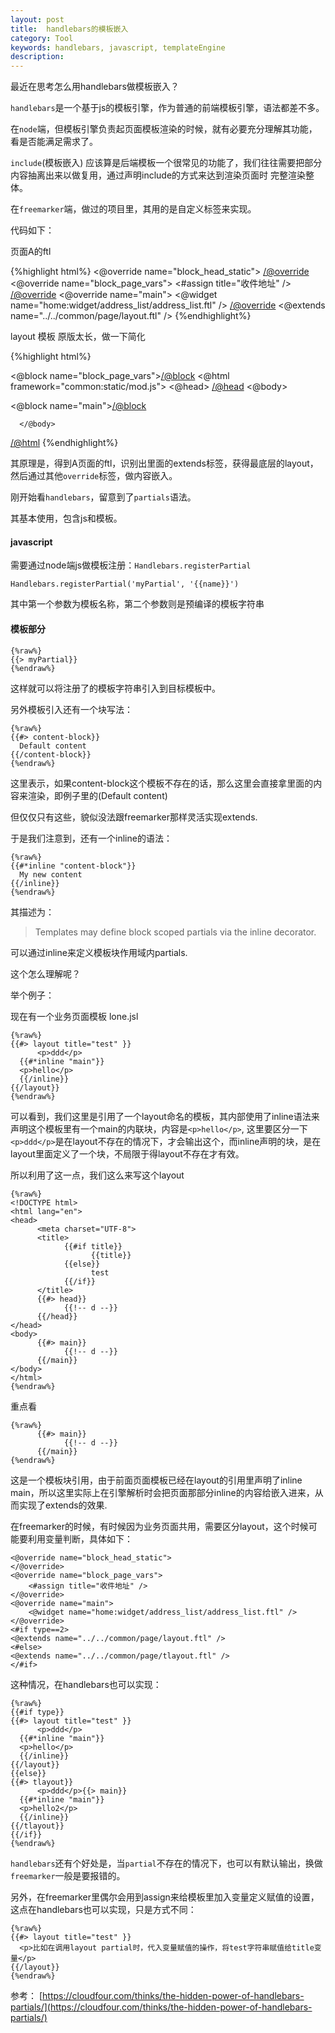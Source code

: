 ```yaml
---
layout: post
title:  handlebars的模板嵌入
category: Tool
keywords: handlebars, javascript, templateEngine
description: 
---
```


最近在思考怎么用handlebars做模板嵌入？

`handlebars`是一个基于js的模板引擎，作为普通的前端模板引擎，语法都差不多。

在`node`端，但模板引擎负责起页面模板渲染的时候，就有必要充分理解其功能，看是否能满足需求了。

`include`(模板嵌入) 应该算是后端模板一个很常见的功能了，我们往往需要把部分内容抽离出来以做复用，通过声明include的方式来达到渲染页面时 完整渲染整体。

在`freemarker`端，做过的项目里，其用的是自定义标签来实现。

代码如下：

页面A的ftl

{%highlight html%}
<@override name="block_head_static">
</@override>
<@override name="block_page_vars">
    <#assign title="收件地址" />
</@override>
<@override name="main">
    <@widget name="home:widget/address_list/address_list.ftl" />
</@override>
<@extends name="../../common/page/layout.ftl" />
{%endhighlight%}

layout 模板 原版太长，做一下简化

{%highlight html%}
<!DOCTYPE html>
<@block name="block_page_vars"></@block>
<@html framework="common:static/mod.js">
      <@head>
          <meta charset="utf-8" />
          <title>${title?default("")}</title>
      </@head>
      <@body>
            <div class="wrapper">
                  <div class="content" id="content">
                        <div class="cf main" id="main">
                              <@block name="main"></@block>
                        </div>
                  </div>
            </div>

      </@body>
</@html>
{%endhighlight%}

其原理是，得到A页面的ftl，识别出里面的extends标签，获得最底层的layout，然后通过其他`override`标签，做内容嵌入。


刚开始看`handlebars`，留意到了`partials`语法。

其基本使用，包含js和模板。

#### javascript

需要通过node端js做模板注册：`Handlebars.registerPartial`

~~~
Handlebars.registerPartial('myPartial', '{{name}}')
~~~

其中第一个参数为模板名称，第二个参数则是预编译的模板字符串

#### 模板部分

~~~
{%raw%}
{{> myPartial}}
{%endraw%}
~~~

这样就可以将注册了的模板字符串引入到目标模板中。

另外模板引入还有一个块写法：

~~~
{%raw%}
{{#> content-block}}
  Default content
{{/content-block}}
{%endraw%}
~~~

这里表示，如果content-block这个模板不存在的话，那么这里会直接拿里面的内容来渲染，即例子里的(Default content)


但仅仅只有这些，貌似没法跟freemarker那样灵活实现extends.

于是我们注意到，还有一个inline的语法：

~~~
{%raw%}
{{#*inline "content-block"}}
  My new content
{{/inline}}
{%endraw%}
~~~

其描述为：

> Templates may define block scoped partials via the inline decorator.

可以通过inline来定义模板块作用域内partials.

这个怎么理解呢？

举个例子：

现在有一个业务页面模板 lone.jsl

~~~
{%raw%}
{{#> layout title="test" }}
      <p>ddd</p>
  {{#*inline "main"}}
  <p>hello</p>
  {{/inline}}
{{/layout}}
{%endraw%}
~~~

可以看到，我们这里是引用了一个layout命名的模板，其内部使用了inline语法来声明这个模板里有一个main的内联块，内容是`<p>hello</p>`, 这里要区分一下`<p>ddd</p>`是在layout不存在的情况下，才会输出这个，而inline声明的块，是在layout里面定义了一个块，不局限于得layout不存在才有效。

所以利用了这一点，我们这么来写这个layout

~~~
{%raw%}
<!DOCTYPE html>
<html lang="en">
<head>
      <meta charset="UTF-8">
      <title>
            {{#if title}}
                  {{title}}
            {{else}}
                  test
            {{/if}}     
      </title>
      {{#> head}}
            {{!-- d --}}
      {{/head}}
</head>
<body>
      {{#> main}}
            {{!-- d --}}
      {{/main}}
</body>
</html>
{%endraw%}
~~~

重点看

~~~
{%raw%}
      {{#> main}}
            {{!-- d --}}
      {{/main}}
{%endraw%}
~~~

这是一个模板块引用，由于前面页面模板已经在layout的引用里声明了inline main，所以这里实际上在引擎解析时会把页面那部分inline的内容给嵌入进来，从而实现了extends的效果.

在freemarker的时候，有时候因为业务页面共用，需要区分layout，这个时候可能要利用变量判断，具体如下：

~~~
<@override name="block_head_static">
</@override>
<@override name="block_page_vars">
    <#assign title="收件地址" />
</@override>
<@override name="main">
    <@widget name="home:widget/address_list/address_list.ftl" />
</@override>
<#if type==2>
<@extends name="../../common/page/layout.ftl" />
<#else>
<@extends name="../../common/page/tlayout.ftl" />
</#if>
~~~

这种情况，在handlebars也可以实现：

~~~
{%raw%}
{{#if type}}
{{#> layout title="test" }}
      <p>ddd</p>
  {{#*inline "main"}}
  <p>hello</p>
  {{/inline}}
{{/layout}}
{{else}}
{{#> tlayout}}
      <p>ddd</p>{{> main}}
  {{#*inline "main"}}
  <p>hello2</p>
  {{/inline}}
{{/tlayout}}
{{/if}}
{%endraw%}
~~~

`handlebars`还有个好处是，当`partial`不存在的情况下，也可以有默认输出，换做`freemarker`一般是要报错的。

另外，在freemarker里偶尔会用到assign来给模板里加入变量定义赋值的设置，这点在handlebars也可以实现，只是方式不同：

~~~
{%raw%}
{{#> layout title="test" }}
  <p>比如在调用layout partial时，代入变量赋值的操作，将test字符串赋值给title变量</p>
{{/layout}}
{%endraw%}
~~~

参考： [https://cloudfour.com/thinks/the-hidden-power-of-handlebars-partials/](https://cloudfour.com/thinks/the-hidden-power-of-handlebars-partials/)




